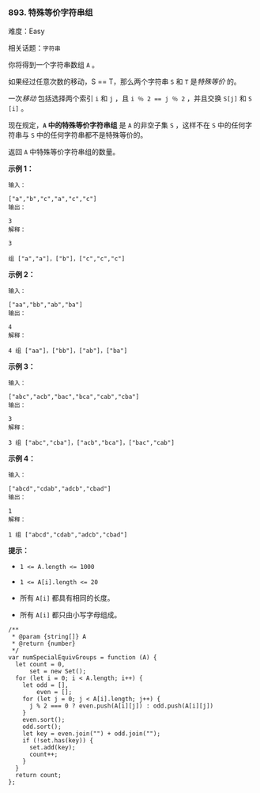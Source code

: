 ### 893. 特殊等价字符串组

难度：Easy

相关话题：`字符串`

你将得到一个字符串数组  `A` 。



如果经过任意次数的移动，S == T，那么两个字符串  `S`  和  `T`  是*特殊等价* 的。







一次*移动* 包括选择两个索引  `i`  和  `j` ，且 `i ％ 2 == j ％ 2` ，并且交换  `S[j]`  和  `S [i]` 。



现在规定，**`A`  中的特殊等价字符串组** 是  `A`  的非空子集  `S` ，这样不在  `S`  中的任何字符串与  `S`  中的任何字符串都不是特殊等价的。







返回  `A` 中特殊等价字符串组的数量。












**示例 1：** 





```
输入：

["a","b","c","a","c","c"]
输出：

3
解释：

3

组 ["a","a"]，["b"]，["c","c","c"]

```


**示例 2：** 





```
输入：

["aa","bb","ab","ba"]
输出：

4
解释：

4 组 ["aa"]，["bb"]，["ab"]，["ba"]

```


**示例 3：** 





```
输入：

["abc","acb","bac","bca","cab","cba"]
输出：

3
解释：

3 组 ["abc","cba"]，["acb","bca"]，["bac","cab"]

```


**示例 4：** 





```
输入：

["abcd","cdab","adcb","cbad"]
输出：

1
解释：

1 组 ["abcd","cdab","adcb","cbad"]

```






**提示：** 




* `1 <= A.length <= 1000`

* `1 <= A[i].length <= 20`

* 所有 `A[i]` 都具有相同的长度。

* 所有 `A[i]` 都只由小写字母组成。






```
/**
 * @param {string[]} A
 * @return {number}
 */
var numSpecialEquivGroups = function (A) {
  let count = 0,
      set = new Set();
  for (let i = 0; i < A.length; i++) {
    let odd = [],
        even = [];
    for (let j = 0; j < A[i].length; j++) {
      j % 2 === 0 ? even.push(A[i][j]) : odd.push(A[i][j])
    }
    even.sort();
    odd.sort();
    let key = even.join("") + odd.join("");
    if (!set.has(key)) {
      set.add(key);
      count++;
    }
  }
  return count;
};



```

